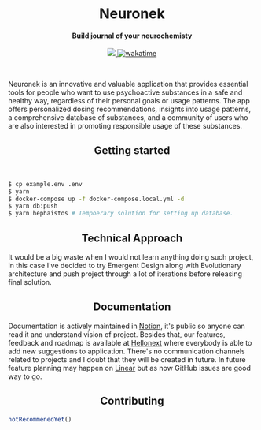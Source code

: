 <h1 align="center">Neuronek</h1>

<p align="center">
  <b>Build journal of your neurochemisty</b>
  <br><br>
  <a href="https://codecov.io/gh/keinsell/neuronek" > 
  <img src="https://codecov.io/gh/keinsell/neuronek/branch/main/graph/badge.svg?token=RCgwN04Ije"/> 
  </a>
    <a href="https://wakatime.com/badge/user/13a02f4d-34c9-45f7-95ee-bf9d66b139fb/project/69d00351-b8a4-4431-a21e-798846120e57"><img src="https://wakatime.com/badge/user/13a02f4d-34c9-45f7-95ee-bf9d66b139fb/project/69d00351-b8a4-4431-a21e-798846120e57.svg" alt="wakatime"></a>
</p>

<br>

Neuronek is an innovative and valuable application that provides essential tools for people who want to use psychoactive substances in a safe and healthy way, regardless of their personal goals or usage patterns. The app offers personalized dosing recommendations, insights into usage patterns, a comprehensive database of substances, and a community of users who are also interested in promoting responsible usage of these substances.

<h2 align="center">Getting started</h2>

<br>

```bash
$ cp example.env .env
$ yarn
$ docker-compose up -f docker-compose.local.yml -d
$ yarn db:push
$ yarn hephaistos # Tempoerary solution for setting up database.
```

<h2 align="center">Technical Approach</h2>

It would be a big waste when I would not learn anything doing such project, in this case I've decided to try Emergent Design along with Evolutionary architecture and push project through a lot of iterations before releasing final solution.

<h2 align="center">Documentation</h2>

Documentation is actively maintained in [Notion](https://www.notion.so/neuronek/invite/3893a7eb16843e642e0155a1119216a84b343d3b), it's public so anyone can read it and understand vision of project. Besides that, our features, feedback and roadmap is available at [Hellonext](https://neuronek.hellonext.co/) where everybody is able to add new suggestions to application. There's no communication channels related to projects and I doubt that they will be created in future. In future feature planning may happen on [Linear](https://linear.app/neuronek) but as now GitHub issues are good way to go.

<h2 align="center">Contributing</h2>

```js
notRecommenedYet()
```
